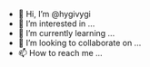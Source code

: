 - 👋 Hi, I’m @hygivygi
- 👀 I’m interested in ...
- 🌱 I’m currently learning ...
- 💞️ I’m looking to collaborate on ...
- 📫 How to reach me ...

<!---
hygivygi/hygivygi is a ✨ special ✨ repository because its `README.md` (this file) appears on your GitHub profile.
You can click the Preview link to take a look at your changes.
--->
